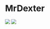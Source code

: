 # MrDexter


![](https://img.shields.io/badge/Status-Active%20&%20Updated-FF5500?style=for-the-badge)
![](https://mrdexter.ir/svg/TheCoffee.svg)
